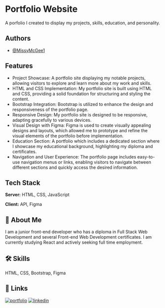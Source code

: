 # Portfolio Website

A porfolio I created to display my projects, skills, education, and personality.

## Authors

- [@MissyMcGee1](https://www.github.com/MissyMcGee1)

## Features

- Project Showcase: A portfolio site displaying my notable projects, allowing visitors to explore and learn more about my work and skills.
- HTML and CSS Implementation: My portfolio site is built using HTML and CSS, providing a solid foundation for structuring and styling the content.
- Bootstrap Integration: Bootstrap is utilized to enhance the design and responsiveness of the portfolio page.
- Responsive Design: My portfolio site is designed to be responsive, adapting gracefully to various devices.
- Visual Design with Figma: Figma is used to create visually appealing designs and layouts, which allowed me to prototype and refine the visual elements of the portfolio before implementation.
- Education Section: A portfolio which includes a dedicated section where I showcase my educational background, highlighting my diploma and certificates.
- Navigation and User Experience: The portfolio page includes easy-to-use navigation menus or links, enabling visitors to navigate between different sections and quickly access the desired information.

## Tech Stack

**Server:** HTML, CSS, JavaScript

**Client:** API, Figma

## 🚀 About Me

I am a junior front-end developer who has a diploma in Full Stack Web Development and several Front-end Web Development certificates. I am currently studying React and actively seeking full time employment.

## 🛠 Skills

HTML, CSS, Bootstrap, Figma

## 🔗 Links

[![portfolio](https://img.shields.io/badge/my_portfolio-000?style=for-the-badge&logo=ko-fi&logoColor=white)](https://missymcgee.com/)
[![linkedin](https://img.shields.io/badge/linkedin-0A66C2?style=for-the-badge&logo=linkedin&logoColor=white)](https://www.linkedin.com/in/missy-mcgee/)
